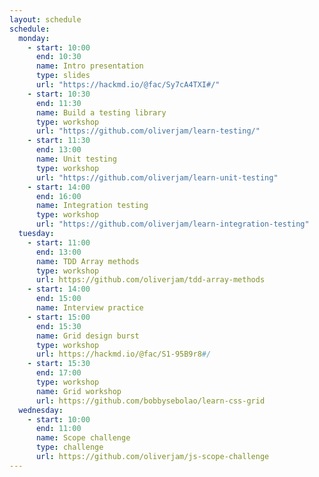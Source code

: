 ```yaml
---
layout: schedule
schedule:
  monday:
    - start: 10:00
      end: 10:30
      name: Intro presentation
      type: slides
      url: "https://hackmd.io/@fac/Sy7cA4TXI#/"
    - start: 10:30
      end: 11:30
      name: Build a testing library
      type: workshop
      url: "https://github.com/oliverjam/learn-testing/"
    - start: 11:30
      end: 13:00
      name: Unit testing
      type: workshop
      url: "https://github.com/oliverjam/learn-unit-testing"
    - start: 14:00
      end: 16:00
      name: Integration testing
      type: workshop
      url: "https://github.com/oliverjam/learn-integration-testing"
  tuesday:
    - start: 11:00
      end: 13:00
      name: TDD Array methods
      type: workshop
      url: https://github.com/oliverjam/tdd-array-methods
    - start: 14:00
      end: 15:00
      name: Interview practice
    - start: 15:00
      end: 15:30
      name: Grid design burst
      type: workshop
      url: https://hackmd.io/@fac/S1-95B9r8#/
    - start: 15:30
      end: 17:00
      type: workshop
      name: Grid workshop
      url: https://github.com/bobbysebolao/learn-css-grid
  wednesday:
    - start: 10:00
      end: 11:00
      name: Scope challenge
      type: challenge
      url: https://github.com/oliverjam/js-scope-challenge
---
```

